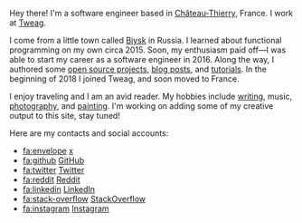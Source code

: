 Hey there! I'm a software engineer based in [Château-Thierry][chateau],
France. I work at [Tweag][tweag].

I come from a little town called [Biysk][biysk] in Russia. I learned about
functional programming on my own circa 2015. Soon, my enthusiasm paid off—I
was able to start my career as a software engineer in 2016. Along the way, I
authored some [open source projects][oss], [blog posts][posts], and
[tutorials][tutorials]. In the beginning of 2018 I joined Tweag, and soon
moved to France.

I enjoy traveling and I am an avid reader. My hobbies include
[writing](/writing.html), music, [photography](/galleries.html), and
[painting](/artworks.html). I'm working on adding some of my creative output
to this site, stay tuned!

Here are my contacts and social accounts:

* <fa:envelope> [x](social:email)
* <fa:github> [GitHub](social:github)
* <fa:twitter> [Twitter](social:twitter)
* <fa:reddit> [Reddit](social:reddit)
* <fa:linkedin> [LinkedIn](social:linkedin)
* <fa:stack-overflow> [StackOverflow](social:stackoverflow)
* <fa:instagram> [Instagram](social:instagram)

[chateau]: https://en.wikipedia.org/wiki/Ch%C3%A2teau-Thierry
[tweag]: https://tweag.io
[biysk]: https://en.wikipedia.org/wiki/Biysk
[oss]: /oss.html
[posts]: /posts.html
[tutorials]: /learn-haskell.html
